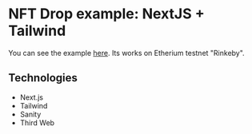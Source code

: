 # NFT Drop example: NextJS + Tailwind

You can see the example [here](https://nft-drop-aurimas.vercel.app). Its works on Etherium testnet "Rinkeby".

## Technologies

- Next.js
- Tailwind
- Sanity
- Third Web
